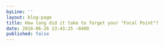 ```yaml
---
byLine: ''
layout: blog-page
title: How long did it take to forget your "Focal Point"?
date: 2018-06-26 13:43:25 -0400
published: false
---
```

